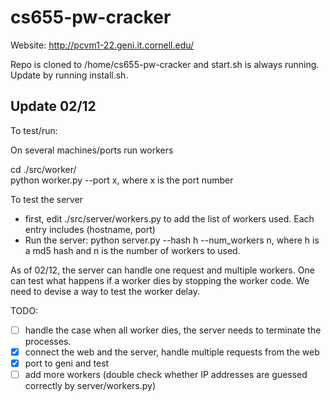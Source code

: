 # cs655-pw-cracker

Website: http://pcvm1-22.geni.it.cornell.edu/

Repo is cloned to /home/cs655-pw-cracker and start.sh is always running. Update by running install.sh.

## Update 02/12

To test/run:

On several machines/ports run workers

cd ./src/worker/  
python worker.py --port x, where x is the port number

To test the server
* first, edit ./src/server/workers.py to add the list of workers used. Each entry includes (hostname, port)
* Run the server: python server.py --hash h --num_workers n, where h is a md5 hash and n is the number of workers to used.

As of 02/12, the server can handle one request and multiple workers. One can test what happens if a worker dies by stopping the worker code. We need to devise a way to test the worker delay. 

TODO:   
- [ ] handle the case when all worker dies, the server needs to terminate the processes.  
- [x] connect the web and the server, handle multiple requests from the web
- [x] port to geni and test
- [ ] add more workers (double check whether IP addresses are guessed correctly by server/workers.py)

